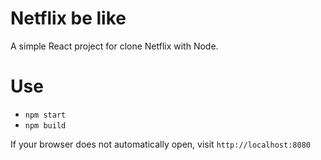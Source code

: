 # Netflix be like

A simple React project for clone Netflix with Node.

# Use

- `npm start`
- `npm build`


If your browser does not automatically open, visit `http://localhost:8080`
